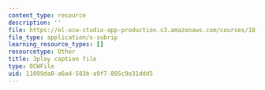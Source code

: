 ```yaml
---
content_type: resource
description: ''
file: https://ol-ocw-studio-app-production.s3.amazonaws.com/courses/18-06sc-linear-algebra-fall-2011/11099da0a6a4583ba9f7895c9e31ddd5_5IGTFgPqlkw.vtt
file_type: application/x-subrip
learning_resource_types: []
resourcetype: Other
title: 3play caption file
type: OCWFile
uid: 11099da0-a6a4-583b-a9f7-895c9e31ddd5
---
```

